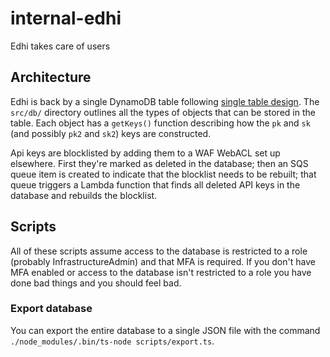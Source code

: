 # internal-edhi
Edhi takes care of users

## Architecture

Edhi is back by a single DynamoDB table following [single table design](https://www.alexdebrie.com/posts/dynamodb-single-table/).  The `src/db/` directory outlines all the types of objects that can be stored in the table.  Each object has a `getKeys()` function describing how the `pk` and `sk` (and possibly `pk2` and `sk2`) keys are constructed.

Api keys are blocklisted by adding them to a WAF WebACL set up elsewhere.  First they're marked as deleted in the database; then an SQS queue item is created to indicate that the blocklist needs to be rebuilt; that queue triggers a Lambda function that finds all deleted API keys in the database and rebuilds the blocklist.

## Scripts

All of these scripts assume access to the database is restricted to a role (probably InfrastructureAdmin) and that MFA is required.  If you don't have MFA enabled or access to the database isn't restricted to a role you have done bad things and you should feel bad.

### Export database

You can export the entire database to a single JSON file with the command `./node_modules/.bin/ts-node scripts/export.ts`.
